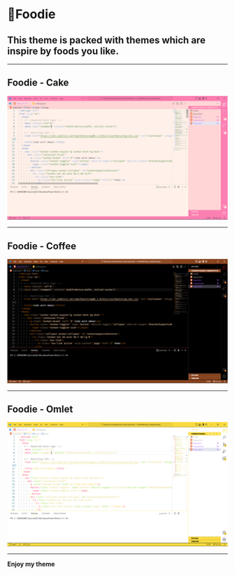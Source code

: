 # __🥪Foodie__
## This theme is packed with themes which are inspire by foods you like.

--- 
## Foodie - Cake
![cake](img/cake.png)

---
## Foodie - Coffee
![coffee](img/coffee.png)

---
## Foodie - Omlet
![omlet](img/omlet.png)



---
**Enjoy my theme**